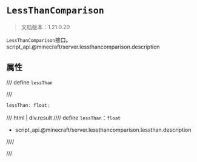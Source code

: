 # `LessThanComparison`

> 文档版本：1.21.0.20

`LessThanComparison`接口。script_api.@minecraft/server.lessthancomparison.description

## 属性

/// define
`lessThan`


///

```js
lessThan: float;
```

/// html | div.result
//// define
`lessThan`：`float`

- script_api.@minecraft/server.lessthancomparison.lessthan.description


////

///

